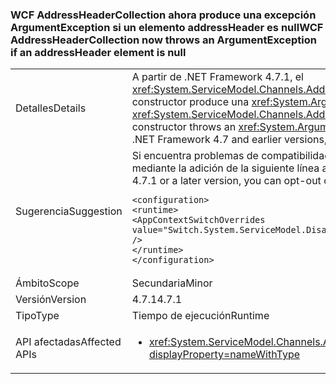 ### <a name="wcf-addressheadercollection-now-throws-an-argumentexception-if-an-addressheader-element-is-null"></a><span data-ttu-id="ee5ff-101">WCF AddressHeaderCollection ahora produce una excepción ArgumentException si un elemento addressHeader es null</span><span class="sxs-lookup"><span data-stu-id="ee5ff-101">WCF AddressHeaderCollection now throws an ArgumentException if an addressHeader element is null</span></span>

|   |   |
|---|---|
|<span data-ttu-id="ee5ff-102">Detalles</span><span class="sxs-lookup"><span data-stu-id="ee5ff-102">Details</span></span>|<span data-ttu-id="ee5ff-103">A partir de .NET Framework 4.7.1, el <xref:System.ServiceModel.Channels.AddressHeaderCollection.%23ctor(System.Collections.Generic.IEnumerable{System.ServiceModel.Channels.AddressHeader})> constructor produce una <xref:System.ArgumentException> si uno de los elementos es <code>null</code>.</span><span class="sxs-lookup"><span data-stu-id="ee5ff-103">Starting with the .NET Framework 4.7.1, the <xref:System.ServiceModel.Channels.AddressHeaderCollection.%23ctor(System.Collections.Generic.IEnumerable{System.ServiceModel.Channels.AddressHeader})> constructor throws an <xref:System.ArgumentException> if one of the elements is <code>null</code>.</span></span> <span data-ttu-id="ee5ff-104">4.7 de .NET Framework y versiones anteriores, se inicia ninguna excepción.</span><span class="sxs-lookup"><span data-stu-id="ee5ff-104">In the .NET Framework 4.7 and earlier versions, no exception is thrown.</span></span>|
|<span data-ttu-id="ee5ff-105">Sugerencia</span><span class="sxs-lookup"><span data-stu-id="ee5ff-105">Suggestion</span></span>|<span data-ttu-id="ee5ff-106">Si encuentra problemas de compatibilidad con este cambio en .NET Framework 4.7.1 o una versión posterior, puede cancelar voluntariamente la suscripción del mismo mediante la adición de la siguiente línea a la <code>&lt;runtime&gt;</code> sección del archivo app.config:</span><span class="sxs-lookup"><span data-stu-id="ee5ff-106">If you encounter compatibility issues with this change on the .NET Framework 4.7.1 or a later version, you can opt-out of it by adding the following line to the <code>&lt;runtime&gt;</code> section of the app.config file::</span></span><pre><code class="language-xml">&lt;configuration&gt;&#13;&#10;&lt;runtime&gt;&#13;&#10;&lt;AppContextSwitchOverrides value=&quot;Switch.System.ServiceModel.DisableAddressHeaderCollectionValidation=true&quot; /&gt;&#13;&#10;&lt;/runtime&gt;&#13;&#10;&lt;/configuration&gt;&#13;&#10;</code></pre>|
|<span data-ttu-id="ee5ff-107">Ámbito</span><span class="sxs-lookup"><span data-stu-id="ee5ff-107">Scope</span></span>|<span data-ttu-id="ee5ff-108">Secundaria</span><span class="sxs-lookup"><span data-stu-id="ee5ff-108">Minor</span></span>|
|<span data-ttu-id="ee5ff-109">Versión</span><span class="sxs-lookup"><span data-stu-id="ee5ff-109">Version</span></span>|<span data-ttu-id="ee5ff-110">4.7.1</span><span class="sxs-lookup"><span data-stu-id="ee5ff-110">4.7.1</span></span>|
|<span data-ttu-id="ee5ff-111">Tipo</span><span class="sxs-lookup"><span data-stu-id="ee5ff-111">Type</span></span>|<span data-ttu-id="ee5ff-112">Tiempo de ejecución</span><span class="sxs-lookup"><span data-stu-id="ee5ff-112">Runtime</span></span>|
|<span data-ttu-id="ee5ff-113">API afectadas</span><span class="sxs-lookup"><span data-stu-id="ee5ff-113">Affected APIs</span></span>|<ul><li><xref:System.ServiceModel.Channels.AddressHeaderCollection.%23ctor(System.Collections.Generic.IEnumerable{System.ServiceModel.Channels.AddressHeader})?displayProperty=nameWithType></li></ul>|

